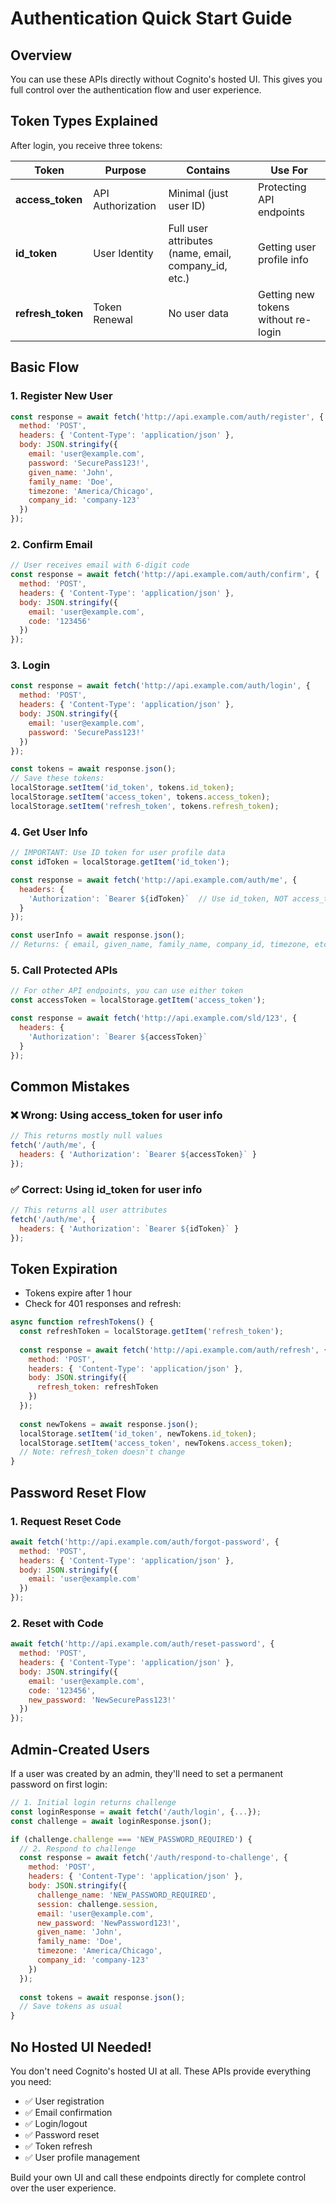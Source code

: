 # Authentication Quick Start Guide

## Overview
You can use these APIs directly without Cognito's hosted UI. This gives you full control over the authentication flow and user experience.

## Token Types Explained

After login, you receive three tokens:

| Token | Purpose | Contains | Use For |
|-------|---------|----------|---------|
| **access_token** | API Authorization | Minimal (just user ID) | Protecting API endpoints |
| **id_token** | User Identity | Full user attributes (name, email, company_id, etc.) | Getting user profile info |
| **refresh_token** | Token Renewal | No user data | Getting new tokens without re-login |

## Basic Flow

### 1. Register New User
```javascript
const response = await fetch('http://api.example.com/auth/register', {
  method: 'POST',
  headers: { 'Content-Type': 'application/json' },
  body: JSON.stringify({
    email: 'user@example.com',
    password: 'SecurePass123!',
    given_name: 'John',
    family_name: 'Doe',
    timezone: 'America/Chicago',
    company_id: 'company-123'
  })
});
```

### 2. Confirm Email
```javascript
// User receives email with 6-digit code
const response = await fetch('http://api.example.com/auth/confirm', {
  method: 'POST',
  headers: { 'Content-Type': 'application/json' },
  body: JSON.stringify({
    email: 'user@example.com',
    code: '123456'
  })
});
```

### 3. Login
```javascript
const response = await fetch('http://api.example.com/auth/login', {
  method: 'POST',
  headers: { 'Content-Type': 'application/json' },
  body: JSON.stringify({
    email: 'user@example.com',
    password: 'SecurePass123!'
  })
});

const tokens = await response.json();
// Save these tokens:
localStorage.setItem('id_token', tokens.id_token);
localStorage.setItem('access_token', tokens.access_token);
localStorage.setItem('refresh_token', tokens.refresh_token);
```

### 4. Get User Info
```javascript
// IMPORTANT: Use ID token for user profile data
const idToken = localStorage.getItem('id_token');

const response = await fetch('http://api.example.com/auth/me', {
  headers: {
    'Authorization': `Bearer ${idToken}`  // Use id_token, NOT access_token
  }
});

const userInfo = await response.json();
// Returns: { email, given_name, family_name, company_id, timezone, etc. }
```

### 5. Call Protected APIs
```javascript
// For other API endpoints, you can use either token
const accessToken = localStorage.getItem('access_token');

const response = await fetch('http://api.example.com/sld/123', {
  headers: {
    'Authorization': `Bearer ${accessToken}`
  }
});
```

## Common Mistakes

### ❌ Wrong: Using access_token for user info
```javascript
// This returns mostly null values
fetch('/auth/me', {
  headers: { 'Authorization': `Bearer ${accessToken}` }
});
```

### ✅ Correct: Using id_token for user info
```javascript
// This returns all user attributes
fetch('/auth/me', {
  headers: { 'Authorization': `Bearer ${idToken}` }
});
```

## Token Expiration

- Tokens expire after 1 hour
- Check for 401 responses and refresh:

```javascript
async function refreshTokens() {
  const refreshToken = localStorage.getItem('refresh_token');
  
  const response = await fetch('http://api.example.com/auth/refresh', {
    method: 'POST',
    headers: { 'Content-Type': 'application/json' },
    body: JSON.stringify({
      refresh_token: refreshToken
    })
  });
  
  const newTokens = await response.json();
  localStorage.setItem('id_token', newTokens.id_token);
  localStorage.setItem('access_token', newTokens.access_token);
  // Note: refresh_token doesn't change
}
```

## Password Reset Flow

### 1. Request Reset Code
```javascript
await fetch('http://api.example.com/auth/forgot-password', {
  method: 'POST',
  headers: { 'Content-Type': 'application/json' },
  body: JSON.stringify({
    email: 'user@example.com'
  })
});
```

### 2. Reset with Code
```javascript
await fetch('http://api.example.com/auth/reset-password', {
  method: 'POST',
  headers: { 'Content-Type': 'application/json' },
  body: JSON.stringify({
    email: 'user@example.com',
    code: '123456',
    new_password: 'NewSecurePass123!'
  })
});
```

## Admin-Created Users

If a user was created by an admin, they'll need to set a permanent password on first login:

```javascript
// 1. Initial login returns challenge
const loginResponse = await fetch('/auth/login', {...});
const challenge = await loginResponse.json();

if (challenge.challenge === 'NEW_PASSWORD_REQUIRED') {
  // 2. Respond to challenge
  const response = await fetch('/auth/respond-to-challenge', {
    method: 'POST',
    headers: { 'Content-Type': 'application/json' },
    body: JSON.stringify({
      challenge_name: 'NEW_PASSWORD_REQUIRED',
      session: challenge.session,
      email: 'user@example.com',
      new_password: 'NewPassword123!',
      given_name: 'John',
      family_name: 'Doe',
      timezone: 'America/Chicago',
      company_id: 'company-123'
    })
  });
  
  const tokens = await response.json();
  // Save tokens as usual
}
```

## No Hosted UI Needed!

You don't need Cognito's hosted UI at all. These APIs provide everything you need:
- ✅ User registration
- ✅ Email confirmation
- ✅ Login/logout
- ✅ Password reset
- ✅ Token refresh
- ✅ User profile management

Build your own UI and call these endpoints directly for complete control over the user experience.